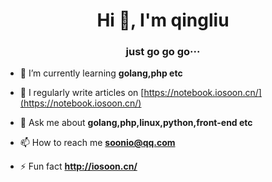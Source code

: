 <h1 align="center">Hi 👋, I'm qingliu</h1>
<h3 align="center">just go go go···</h3>

- 🌱 I’m currently learning **golang,php etc**

- 📝 I regularly write articles on [https://notebook.iosoon.cn/](https://notebook.iosoon.cn/)

- 💬 Ask me about **golang,php,linux,python,front-end etc**

- 📫 How to reach me **soonio@qq.com**

- ⚡ Fun fact **http://iosoon.cn/**
